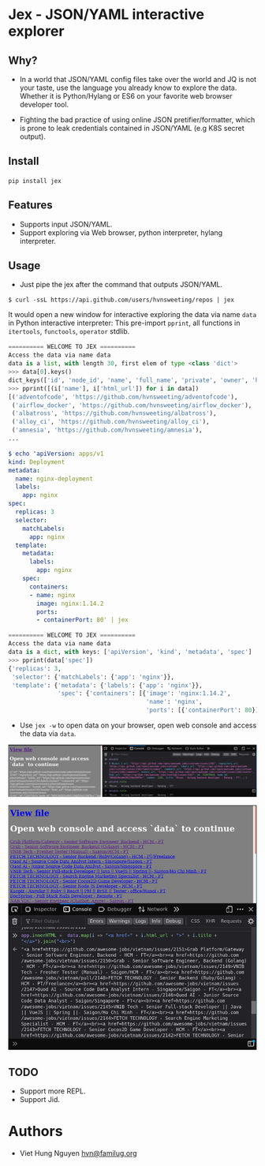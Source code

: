 # Jex - JSON/YAML interactive explorer

## Why?
- In a world that JSON/YAML config files take over the world and JQ is
not your taste, use the language you already know to explore the data.
Whether it is Python/Hylang or ES6 on your favorite web browser developer tool.

- Fighting the bad practice of using online JSON pretifier/formatter, which is
prone to leak credentials contained in JSON/YAML (e.g K8S secret output).

## Install

`pip install jex`

## Features
- Supports input JSON/YAML.
- Support exploring via Web browser, python interpreter, hylang interpreter.

## Usage
- Just pipe the jex after the command that outputs JSON/YAML.
```
$ curl -ssL https://api.github.com/users/hvnsweeting/repos | jex
```

It would open a new window for interactive exploring the data via name `data` in Python interactive interpreter:
This pre-import `pprint`, all functions in `itertools`, `functools`, `operator` stdlib.

```python
========== WELCOME TO JEX ==========
Access the data via name data
data is a list, with length 30, first elem of type <class 'dict'>
>>> data[0].keys()
dict_keys(['id', 'node_id', 'name', 'full_name', 'private', 'owner', 'html_url', 'description', 'fork', 'url', 'forks_url', 'keys_url', 'collaborators_url', 'teams_url', 'hooks_url', 'issue_events_url', 'events_url', 'assignees_url', 'branches_url', 'tags_url', 'blobs_url', 'git_tags_url', 'git_refs_url', 'trees_url', 'statuses_url', 'languages_url', 'stargazers_url', 'contributors_url', 'subscribers_url', 'subscription_url', 'commits_url', 'git_commits_url', 'comments_url', 'issue_comment_url', 'contents_url', 'compare_url', 'merges_url', 'archive_url', 'downloads_url', 'issues_url', 'pulls_url', 'milestones_url', 'notifications_url', 'labels_url', 'releases_url', 'deployments_url', 'created_at', 'updated_at', 'pushed_at', 'git_url', 'ssh_url', 'clone_url', 'svn_url', 'homepage', 'size', 'stargazers_count', 'watchers_count', 'language', 'has_issues', 'has_projects', 'has_downloads', 'has_wiki', 'has_pages', 'forks_count', 'mirror_url', 'archived', 'disabled', 'open_issues_count', 'license', 'forks', 'open_issues', 'watchers', 'default_branch'])
>>> pprint([(i['name'], i['html_url']) for i in data])
[('adventofcode', 'https://github.com/hvnsweeting/adventofcode'),
 ('airflow_docker', 'https://github.com/hvnsweeting/airflow_docker'),
 ('albatross', 'https://github.com/hvnsweeting/albatross'),
 ('alloy_ci', 'https://github.com/hvnsweeting/alloy_ci'),
 ('amnesia', 'https://github.com/hvnsweeting/amnesia'),
...
```

```yaml
$ echo 'apiVersion: apps/v1
kind: Deployment
metadata:
  name: nginx-deployment
  labels:
    app: nginx
spec:
  replicas: 3
  selector:
    matchLabels:
      app: nginx
  template:
    metadata:
      labels:
        app: nginx
    spec:
      containers:
      - name: nginx
        image: nginx:1.14.2
        ports:
        - containerPort: 80' | jex
```

```python
========== WELCOME TO JEX ==========
Access the data via name data
data is a dict, with keys: ['apiVersion', 'kind', 'metadata', 'spec']
>>> pprint(data['spec'])
{'replicas': 3,
 'selector': {'matchLabels': {'app': 'nginx'}},
 'template': {'metadata': {'labels': {'app': 'nginx'}},
              'spec': {'containers': [{'image': 'nginx:1.14.2',
                                       'name': 'nginx',
                                       'ports': [{'containerPort': 80}]}]}}}

```

- Use `jex -w` to open data on your browser, open web console and access the data via `data`.

![Firefox](firefox.png)

![Firefox DOM](dom.png)

## TODO
- Support more REPL.
- Support Jid.

# Authors
- Viet Hung Nguyen <hvn@familug.org>
